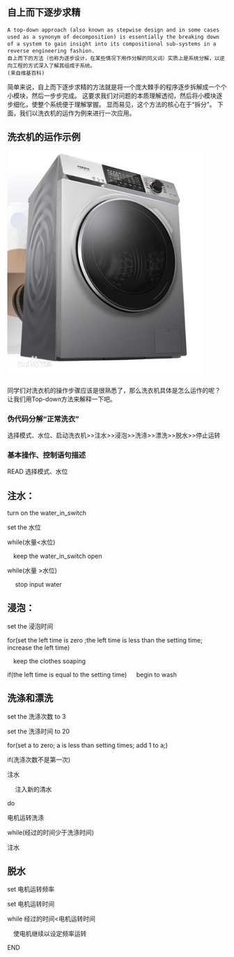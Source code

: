 ## 自上而下逐步求精
    A top-down approach (also known as stepwise design and in some cases used as a synonym of decomposition) is essentially the breaking down of a system to gain insight into its compositional sub-systems in a reverse engineering fashion.
    自上而下的方法（也称为逐步设计，在某些情况下用作分解的同义词）实质上是系统分解，以逆向工程的方式深入了解其组成子系统。
    (来自维基百科)

简单来说，自上而下逐步求精的方法就是将一个庞大棘手的程序逐步拆解成一个个小模块，然后一步步完成。
这要求我们对问题的本质理解透彻，然后将小模块逐步细化，使整个系统便于理解掌握。
显而易见，这个方法的核心在于“拆分”。
下面，我们以洗衣机的运作为例来进行一次应用。
## 洗衣机的运作示例
![](images\洗衣机.png)

同学们对洗衣机的操作步骤应该是很熟悉了，那么洗衣机具体是怎么运作的呢？
让我们用Top-down方法来解释一下吧。
### 伪代码分解“正常洗衣”
选择模式、水位、启动洗衣机>>注水>>浸泡>>洗涤>>漂洗>>脱水>>停止运转
### 基本操作、控制语句描述

READ 选择模式、水位

注水：
----
turn on the water_in_switch 

   set the 水位 

   while(水量<水位)

    keep the water_in_switch open 

   while(水量 >水位) 

    stop input water 

浸泡：
----
set the 浸泡时间 

   for(set the left time is zero ;the left time is less than the setting time; increase the left time) 

    keep the clothes soaping 

   if(the left time is equal to the setting time) 
    begin to wash 


洗涤和漂洗
----
set the 洗涤次数 to 3 

   set the 洗涤时间 to 20 

   for(set a to zero; a is less than setting times; add 1 to a;) 

if(洗涤次数不是第一次) 

注水

   注入新的清水

 do 

电机运转洗涤

while(经过的时间少于洗涤时间) 

注水 

脱水
-----
set 电机运转频率 

   set 电机运转时间 

   while 经过的时间<电机运转时间

  使电机继续以设定频率运转

 END
